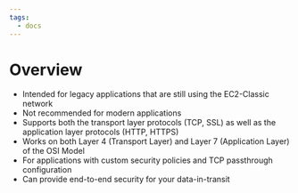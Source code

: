 ```yaml
---
tags:
  - docs
---
```

# Overview
- Intended for legacy applications that are still using the EC2-Classic network
- Not recommended for modern applications
- Supports both the transport layer protocols (TCP, SSL) as well as the application layer protocols (HTTP, HTTPS)
- Works on both Layer 4 (Transport Layer) and Layer 7 (Application Layer) of the OSI Model
- For applications with custom security policies and TCP passthrough configuration
- Can provide end-to-end security for your data-in-transit